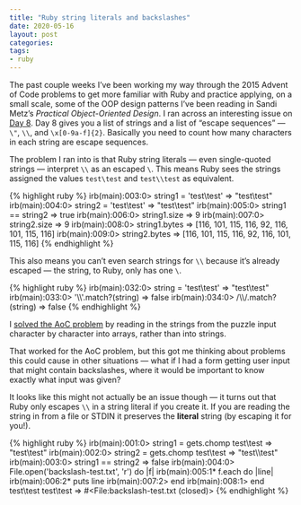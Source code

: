 ```yaml
---
title: "Ruby string literals and backslashes"
date: 2020-05-16
layout: post
categories: 
tags: 
- ruby
---
```

The past couple weeks I&rsquo;ve been working my way through the 2015 Advent of Code problems to get more familiar with Ruby and practice applying, on a small scale, some of the OOP design patterns I&rsquo;ve been reading in Sandi Metz&rsquo;s *Practical Object-Oriented Design*. I ran across an interesting issue on [Day 8](https://adventofcode.com/2015/day/8). Day 8 gives you a list of strings and a list of &ldquo;escape sequences&rdquo; &#x2014; `\"`, `\\`, and `\x[0-9a-f]{2}`. Basically you need to count how many characters in each string are escape sequences.

The problem I ran into is that Ruby string literals &#x2014; even single-quoted strings &#x2014; interpret `\\` as an escaped `\`. This means Ruby sees the strings assigned the values `test\test` and `test\\test` as equivalent.

{% highlight ruby %}
irb(main):003:0> string1 = 'test\test'
=> "test\\test"
irb(main):004:0> string2 = 'test\\test'
=> "test\\test"
irb(main):005:0> string1 == string2
=> true
irb(main):006:0> string1.size
=> 9
irb(main):007:0> string2.size
=> 9
irb(main):008:0> string1.bytes
=> [116, 101, 115, 116, 92, 116, 101, 115, 116]
irb(main):009:0> string2.bytes
=> [116, 101, 115, 116, 92, 116, 101, 115, 116]
{% endhighlight %}

This also means you can&rsquo;t even search strings for `\\` because it&rsquo;s already escaped &#x2014; the string, to Ruby, only has one `\`.

{% highlight ruby %}
irb(main):032:0> string = 'test\\test'
=> "test\\test"
irb(main):033:0> '\\\\'.match?(string)
=> false
irb(main):034:0> /\\\\/.match?(string)
=> false
{% endhighlight %}

I [solved the AoC problem](https://github.com/kylerjohnston/advent-of-code-2015/tree/master/8) by reading in the strings from the puzzle input character by character into arrays, rather than into strings.

That worked for the AoC problem, but this got me thinking about problems this could cause in other situations &#x2014; what if I had a form getting user input that might contain backslashes, where it would be important to know exactly what input was given?

It looks like this might not actually be an issue though &#x2014; it turns out that Ruby only escapes `\\` in a string literal if you create it. If you are reading the string in from a file or STDIN it preserves the **literal** string (by escaping it for you!).

{% highlight ruby %}
irb(main):001:0> string1 = gets.chomp
test\test
=> "test\\test"
irb(main):002:0> string2 = gets.chomp
test\\test
=> "test\\\\test"
irb(main):003:0> string1 == string2
=> false
irb(main):004:0> File.open('backslash-test.txt', 'r') do |f|
irb(main):005:1* f.each do |line|
irb(main):006:2* puts line
irb(main):007:2> end
irb(main):008:1> end
test\test
test\\test
=> #<File:backslash-test.txt (closed)>
{% endhighlight %}
